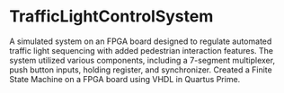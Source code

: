 # TrafficLightControlSystem
A simulated system on an FPGA board designed to regulate automated traffic light sequencing with added pedestrian interaction features. The system utilized various components, including a 7-segment multiplexer, push button inputs, holding register, and synchronizer. Created a Finite State Machine on a FPGA board using VHDL in Quartus Prime. 
